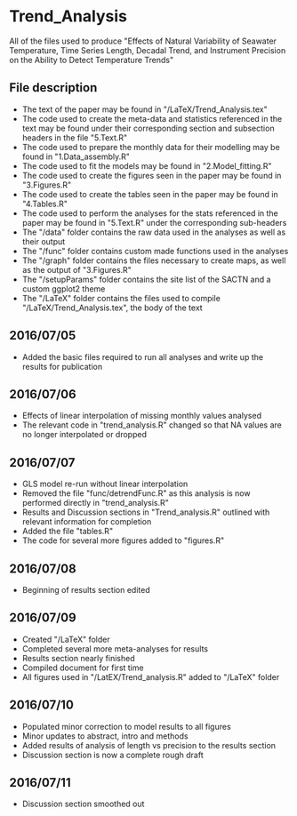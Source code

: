 # Trend_Analysis
All of the files used to produce "Effects of Natural Variability of Seawater Temperature, Time Series Length, Decadal Trend, and Instrument Precision on the Ability to Detect Temperature Trends"

## File description
* The text of the paper may be found in "/LaTeX/Trend_Analysis.tex"
* The code used to create the meta-data and statistics referenced in the text may be found under their corresponding section and subsection headers in the file "5.Text.R"
* The code used to prepare the monthly data for their modelling may be found in "1.Data_assembly.R"
* The code used to fit the models may be found in "2.Model_fitting.R"
* The code used to create the figures seen in the paper may be found in "3.Figures.R"
* The code used to create the tables seen in the paper may be found in "4.Tables.R"
* The code used to perform the analyses for the stats referenced in the paper may be found in "5.Text.R" under the corresponding sub-headers
* The "/data" folder contains the raw data used in the analyses as well as their output
* The "/func" folder contains custom made functions used in the analyses
* The "/graph" folder contains the files necessary to create maps, as well as the output of "3.Figures.R"
* The "/setupParams" folder contains the site list of the SACTN and a custom ggplot2 theme
* The "/LaTeX" folder contains the files used to compile "/LaTeX/Trend_Analysis.tex", the body of the text

## 2016/07/05
* Added the basic files required to run all analyses and write up the results for publication

## 2016/07/06
* Effects of linear interpolation of missing monthly values analysed
* The relevant code in "trend_analysis.R" changed so that NA values are no longer interpolated or dropped

## 2016/07/07
* GLS model re-run without linear interpolation
* Removed the file "func/detrendFunc.R" as this analysis is now performed directly in "trend_analysis.R"
* Results and Discussion sections in "Trend_analysis.R" outlined with relevant information for completion
* Added the file "tables.R"
* The code for several more figures added to "figures.R"

## 2016/07/08
* Beginning of results section edited

## 2016/07/09
* Created "/LaTeX" folder
* Completed several more meta-analyses for results
* Results section nearly finished
* Compiled document for first time
* All figures used in "/LatEX/Trend_analysis.R" added to "/LaTeX" folder

## 2016/07/10
* Populated minor correction to model results to all figures
* Minor updates to abstract, intro and methods
* Added results of analysis of length vs precision to the results section
* Discussion section is now a complete rough draft

## 2016/07/11
* Discussion section smoothed out